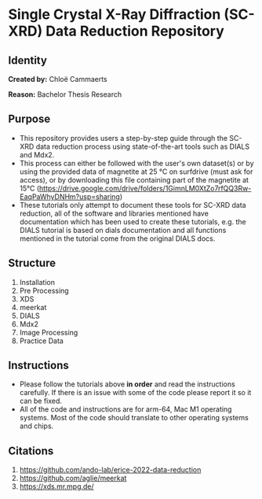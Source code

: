 # Single Crystal X-Ray Diffraction (SC-XRD) Data Reduction Repository
## Identity
**Created by:** Chloë Cammaerts

**Reason:** Bachelor Thesis Research 

## Purpose
- This repository provides users a step-by-step guide through the SC-XRD data reduction process using state-of-the-art tools such as DIALS and Mdx2. 
- This process can either be followed with the user's own dataset(s) or by using the provided data of magnetite at 25 °C on surfdrive (must ask for access), or by downloading this file containing part of the magnetite at 15°C (https://drive.google.com/drive/folders/1GimnLM0XtZo7rfQQ3Rw-EaqPaWhyDNHm?usp=sharing)
- These tutorials only attempt to document these tools for SC-XRD data reduction, all of the software and libraries mentioned have documentation which has been used to create these tutorials, e.g. the DIALS tutorial is based on dials documentation and all functions mentioned in the tutorial come from the original DIALS docs. 

## Structure
1. Installation
2. Pre Processing
3. XDS
4. meerkat
5. DIALS
6. Mdx2
7. Image Processing
8. Practice Data

## Instructions
- Please follow the tutorials above **in order** and read the instructions carefully. If there is an issue with some of the code please report it so it can be fixed. 
- All of the code and instructions are for arm-64, Mac M1 operating systems. Most of the code should translate to other operating systems and chips. 

## Citations
1. https://github.com/ando-lab/erice-2022-data-reduction
2. https://github.com/aglie/meerkat
3. https://xds.mr.mpg.de/

